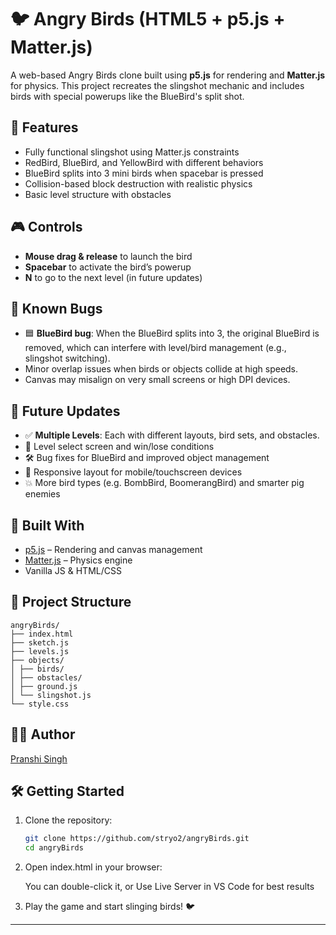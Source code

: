 # 🐦 Angry Birds (HTML5 + p5.js + Matter.js)

A web-based Angry Birds clone built using **p5.js** for rendering and **Matter.js** for physics. This project recreates the slingshot mechanic and includes birds with special powerups like the BlueBird's split shot.


## 🚀 Features

- Fully functional slingshot using Matter.js constraints
- RedBird, BlueBird, and YellowBird with different behaviors
- BlueBird splits into 3 mini birds when spacebar is pressed
- Collision-based block destruction with realistic physics
- Basic level structure with obstacles

## 🎮 Controls

- **Mouse drag & release** to launch the bird
- **Spacebar** to activate the bird’s powerup
- **N** to go to the next level (in future updates)

## 🐛 Known Bugs

- 🟦 **BlueBird bug**: When the BlueBird splits into 3, the original BlueBird is removed, which can interfere with level/bird management (e.g., slingshot switching).
- Minor overlap issues when birds or objects collide at high speeds.
- Canvas may misalign on very small screens or high DPI devices.

## 🔮 Future Updates

- ✅ **Multiple Levels**: Each with different layouts, bird sets, and obstacles.
- 🎯 Level select screen and win/lose conditions
- 🛠 Bug fixes for BlueBird and improved object management
- 📱 Responsive layout for mobile/touchscreen devices
- 💥 More bird types (e.g. BombBird, BoomerangBird) and smarter pig enemies

## 🧠 Built With

- [p5.js](https://p5js.org/) – Rendering and canvas management
- [Matter.js](https://brm.io/matter-js/) – Physics engine
- Vanilla JS & HTML/CSS

## 📂 Project Structure
```
angryBirds/
├── index.html
├── sketch.js
├── levels.js
├── objects/
│ ├── birds/
│ ├── obstacles/
│ ├── ground.js
│ └── slingshot.js
└── style.css
```

## 🧑‍💻 Author

[Pranshi Singh](https://github.com/stryo2)

## 🛠 Getting Started

1. Clone the repository:
   ```bash
   git clone https://github.com/stryo2/angryBirds.git
   cd angryBirds

2. Open index.html in your browser:

    You can double-click it, or Use Live Server in VS Code for best results

3. Play the game and start slinging birds! 🐦

---




